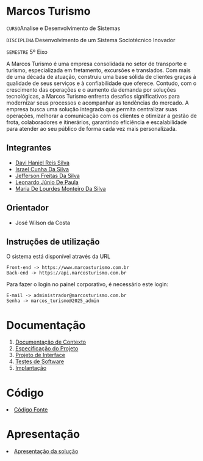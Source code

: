# Marcos Turismo

`CURSO`Analise e Desenvolvimento de Sistemas

`DISCIPLINA` Desenvolvimento de um Sistema Sociotécnico Inovador

`SEMESTRE` 5º Eixo

A Marcos Turismo é uma empresa consolidada no setor de transporte e turismo, especializada em fretamento, excursões e translados. Com mais de uma década de atuação, construiu uma base sólida de clientes graças à qualidade de seus serviços e à confiabilidade que oferece.
Contudo, com o crescimento das operações e o aumento da demanda por soluções tecnológicas, a Marcos Turismo enfrenta desafios significativos para modernizar seus processos e acompanhar as tendências do mercado. A empresa busca uma solução integrada que permita centralizar suas operações, melhorar a comunicação com os clientes e otimizar a gestão de frota, colaboradores e itinerários, garantindo eficiência e escalabilidade para atender ao seu público de forma cada vez mais personalizada.


## Integrantes

<ul>
  <li><a href="https://github.com/davihaniel">Davi Haniel Reis Silva</a></li>
  <li><a href="https://github.com/IsraelsilvaD">Israel Cunha Da Silva</a></li>
  <li><a href="https://github.com/Jeff-fds">Jefferson Freitas Da Silva</a></li>
  <li><a href="https://github.com/Leo-JdP">Leonardo Júnio De Paula</a></li>
  <li><a href="https://github.com/LourdesMonteiro">Maria De Lourdes Monteiro Da Silva</a></li>
</ul>

## Orientador

* José Wilson da Costa

## Instruções de utilização

O sistema está disponível através da URL
```
Front-end -> https://www.marcosturismo.com.br
Back-end -> https://api.marcosturismo.com.br
```

Para fazer o login no painel corporativo, é necessário este login:
```
E-mail -> administrador@marcosturismo.com.br
Senha -> marcos_turismo@2025_admin
```

# Documentação

<ol>
<li><a href="documentos/01-Documentação de Contexto.md"> Documentação de Contexto</a></li>
<li><a href="documentos/02-Especificação do Projeto.md"> Especificação do Projeto</a></li>
<li><a href="documentos/03-Projeto de Interface.md"> Projeto de Interface</a></li>
<li><a href="documentos/04-Testes de Software.md"> Testes de Software</a></li>
<li><a href="documentos/05-Implantação.md"> Implantação</a></li>
</ol>

# Código

<li><a href="codigo-fonte/README.md"> Código Fonte</a></li>

# Apresentação

<li><a href="apresentacao/README.md"> Apresentação da solução</a></li>
